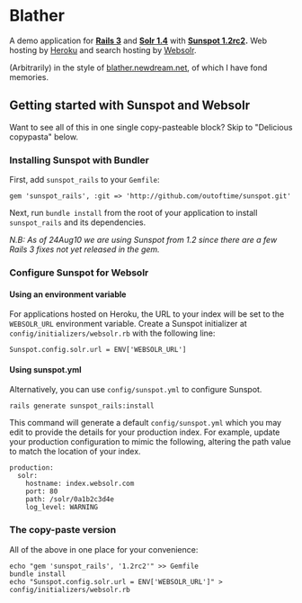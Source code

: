 # Blather

A demo application for **[Rails 3](http://edgeguides.rubyonrails.org/)** and **[Solr 1.4]()** with **[Sunspot 1.2rc2](http://outoftime.github.com/sunspot/).** Web hosting by [Heroku](http://heroku.com/) and search hosting by [Websolr](http://websolr.com/).

(Arbitrarily) in the style of [blather.newdream.net](http://blather.newdream.net/), of which I have fond memories.

## Getting started with Sunspot and Websolr

Want to see all of this in one single copy-pasteable block? Skip to "Delicious copypasta" below.

### Installing Sunspot with Bundler

First, add `sunspot_rails` to your `Gemfile`:

    gem 'sunspot_rails', :git => 'http://github.com/outoftime/sunspot.git'

Next, run `bundle install` from the root of your application to install `sunspot_rails` and its dependencies.

*N.B: As of 24Aug10 we are using Sunspot from 1.2 since there are a few Rails 3 fixes not yet released in the gem.*

### Configure Sunspot for Websolr

#### Using an environment variable

For applications hosted on Heroku, the URL to your index will be set to the `WEBSOLR_URL` environment variable. Create a Sunspot initializer at `config/initializers/websolr.rb` with the following line:

    Sunspot.config.solr.url = ENV['WEBSOLR_URL']

#### Using sunspot.yml

Alternatively, you can use `config/sunspot.yml` to configure Sunspot.

    rails generate sunspot_rails:install

This command will generate a default `config/sunspot.yml` which you may edit to provide the details for your production index. For example, update your production configuration to mimic the following, altering the path value to match the location of your index.

    production:
      solr:
        hostname: index.websolr.com
        port: 80
        path: /solr/0a1b2c3d4e
        log_level: WARNING

### The copy-paste version

All of the above in one place for your convenience:

    echo "gem 'sunspot_rails', '1.2rc2'" >> Gemfile
    bundle install
    echo "Sunspot.config.solr.url = ENV['WEBSOLR_URL']" > config/initializers/websolr.rb
